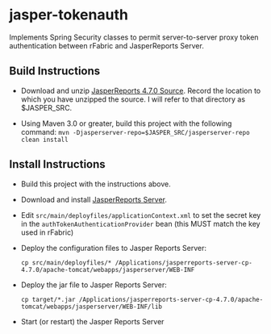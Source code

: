 jasper-tokenauth
================

Implements Spring Security classes to permit server-to-server proxy token
authentication between rFabric and JasperReports Server.

Build Instructions
------------------

* Download and unzip [JasperReports 4.7.0 Source](http://community.jaspersoft.com/sites/default/files/releases/jasperreports-server-4.7.0-src.zip). Record the location to which you have unzipped the source. I will refer to that directory as $JASPER_SRC.

* Using Maven 3.0 or greater, build this project with the following command:
  ```mvn -Djasperserver-repo=$JASPER_SRC/jasperserver-repo clean install```

Install Instructions
--------------------

* Build this project with the instructions above.

* Download and install [JasperReports Server](http://community.jaspersoft.com/project/jasperreports-server/releases).

* Edit ```src/main/deployfiles/applicationContext.xml``` to set the secret key
in the ```authTokenAuthenticationProvider``` bean (this MUST match the key used in rFabric)

* Deploy the configuration files to Jasper Reports Server:

  ```cp src/main/deployfiles/* /Applications/jasperreports-server-cp-4.7.0/apache-tomcat/webapps/jasperserver/WEB-INF```

* Deploy the jar file to Jasper Reports Server:

  ```cp target/*.jar /Applications/jasperreports-server-cp-4.7.0/apache-tomcat/webapps/jasperserver/WEB-INF/lib```

* Start (or restart) the Jasper Reports Server
